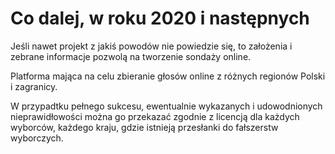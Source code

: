 # Co dalej, w roku 2020 i następnych

Jeśli nawet projekt z jakiś powodów nie powiedzie się, to założenia
i zebrane informacje pozwolą na tworzenie sondaży online.

Platforma mająca na celu zbieranie głosów online z różnych regionów Polski i zagranicy.

W przypadtku pełnego sukcesu, ewentualnie wykazanych i udowodnionych nieprawidłowości można go przekazać zgodnie z licencją dla każdych wyborców, każdego kraju, gdzie 
istnieją przesłanki do fałszerstw wyborczych.
